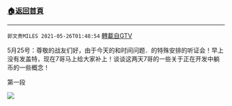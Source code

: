 ﻿###  [:house:返回首頁](https://github.com/ourhimalayas/txt)
---

`郭文贵MILES 2021-05-26T01:48:54` [轉載自GTV](https://gtv.org/web/#/UserInfo/5e596957357cc612d35a8044)

5月25号：尊敬的战友们好，由于今天的和时间问题．的特殊安排的听证会！早上没有发盖特，现在7哥马上给大家补上！谈谈这两天7哥的一些关于正在开发中躺币的一些概念！

第一段

[![](https://filegroup.gtv.org/cdn-cgi/image/width=600/https://filegroup.gtv.org/group8/web/20210526/01/48/0/12193061ba80d9a684a683ff6a5f94cc.jpg)](https://filegroup.gtv.org/group8/web/20210526/01/48/0/833782133fd46419c13c217a4065d206.mp4)